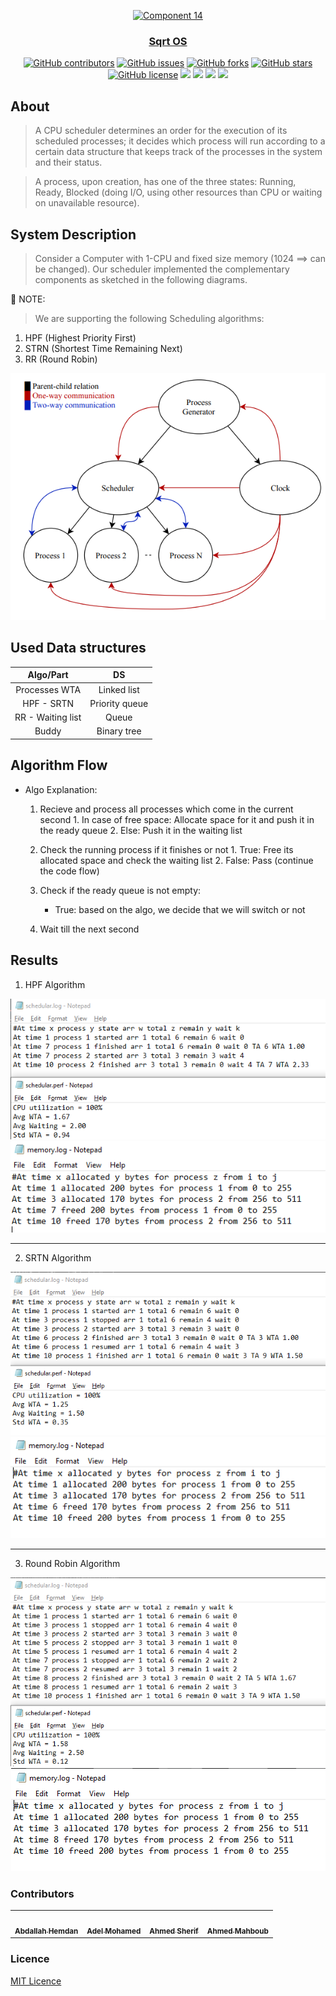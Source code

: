 <div align="center">
<a href="https://github.com/AbdallahHemdan/Sqrt_OS" rel="noopener">
  
  ![Component 14](https://user-images.githubusercontent.com/40190772/104843823-48f18c00-58d5-11eb-946f-510a76db56b3.png)

</div>

<h3 align="center">Sqrt OS</h3>

<div align="center">
  
  [![GitHub contributors](https://img.shields.io/github/contributors/AbdallahHemdan/Sqrt_OS)](https://github.com/AbdallahHemdan/Sqrt_OS/contributors)
  [![GitHub issues](https://img.shields.io/github/issues/AbdallahHemdan/Sqrt_OS)](https://github.com/AbdallahHemdan/Sqrt_OS/issues)
  [![GitHub forks](https://img.shields.io/github/forks/AbdallahHemdan/Sqrt_OS)](https://github.com/AbdallahHemdan/Sqrt_OS/network)
  [![GitHub stars](https://img.shields.io/github/stars/AbdallahHemdan/Sqrt_OS)](https://github.com/AbdallahHemdan/Sqrt_OS/stargazers)
  [![GitHub license](https://img.shields.io/github/license/AbdallahHemdan/Sqrt_OS)](https://github.com/AbdallahHemdan/Sqrt_OS/blob/master/LICENSE)
  <img src="https://img.shields.io/github/languages/count/AbdallahHemdan/Sqrt_OS" />
  <img src="https://img.shields.io/github/languages/top/AbdallahHemdan/Sqrt_OS" />
  <img src="https://img.shields.io/github/languages/code-size/AbdallahHemdan/Sqrt_OS" />
  <img src="https://img.shields.io/github/issues-pr-raw/AbdallahHemdan/Sqrt_OS" />

</div>

## About
> A CPU scheduler determines an order for the execution of its scheduled processes; it
> decides which process will run according to a certain data structure that keeps track
> of the processes in the system and their status.

> A process, upon creation, has one of the three states: Running, Ready, Blocked (doing
> I/O, using other resources than CPU or waiting on unavailable resource).

## System Description

> Consider a Computer with 1-CPU and fixed size memory (1024 ==> can be changed).
> Our scheduler implemented the complementary components as sketched in the following diagrams.

📌 NOTE:

> We are supporting the following Scheduling algorithms:

1. HPF (Highest Priority First)
2. STRN (Shortest Time Remaining Next)
3. RR (Round Robin)

<div align='center'><img src="assets/diagram.png"></div>

## Used Data structures

|     Algo/Part     |       DS       |
|:-----------------:|:--------------:|
|   Processes WTA   |  Linked list   |
|    HPF - SRTN     | Priority queue |
| RR - Waiting list |     Queue      |
|       Buddy       |  Binary tree   |

## Algorithm Flow

- Algo Explanation:
    1. Recieve and process all processes which come in the current second
      1. In case of free space: Allocate space for it and push it in the ready queue
      2. Else: Push it in the waiting list

    2. Check the running process if it finishes or not
      1. True: Free its allocated space and check the waiting list
      2. False: Pass (continue the code flow)
    3. Check if the ready queue is not empty:
       - True: based on the algo, we decide that we will switch or not
    4. Wait till the next second


## Results
1. HPF Algorithm

<div align='center'><img src="assets/HPF_result_P1.png"></div>
<div align='center'><img src="assets/HPF_result_P2.png"></div>
  
<hr />

2. SRTN Algorithm

<div align='center'><img src="assets/SRTN_result_P1.png"></div>
<div align='center'><img src="assets/SRTN_result_P2.png"></div>

<hr />

3. Round Robin Algorithm

<div align='center'><img src="assets/RR_result_P1.png"></div>
<div align='center'><img src="assets/RR_result_P2.png"></div>
        
### Contributors
<table>
  <tr>
    <td align="center"><a href="https://github.com/AbdallahHemdan"><img src="https://avatars1.githubusercontent.com/u/40190772?s=460&v=4" width="150px;" alt=""/><br /><sub><b>Abdallah Hemdan</b></sub></a><br /></td>
     <td align="center"><a href="https://github.com/AdelRizq"><img src="https://avatars2.githubusercontent.com/u/40351413?s=460&v=4" width="150px;" alt=""/><br /><sub><b>Adel Mohamed</b></sub></a><br /></td>
     <td align="center"><a href="https://github.com/ahmedsherif304"><img src="https://avatars1.githubusercontent.com/u/40776441?s=460&u=9939dbf6811189204bef5360d51cccfc9765d2a7&v=4" width="150px;" alt=""/><br /><sub><b>Ahmed Sherif</b></sub></a><br /></td>
     <td align="center"><a href="https://github.com/Mahboub99"><img src="https://avatars3.githubusercontent.com/u/43186742?s=460&v=4" width="150px;" alt=""/><br /><sub><b>Ahmed Mahboub</b></sub></a><br /></td>
  </tr>
 </table>

### Licence
[MIT Licence](https://github.com/AbdallahHemdan/Sqrt_OS/blob/main/LICENSE)
